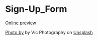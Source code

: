 # Sign-Up_Form

[Online preview]()

[Photo by](https://unsplash.com/fr/@stvicphotography?utm_source=unsplash&utm_medium=referral&utm_content=creditCopyText) by Vic Photography on [Unsplash](https://unsplash.com/photos/Bnm0Ntarz6o?utm_source=unsplash&utm_medium=referral&utm_content=creditCopyText)